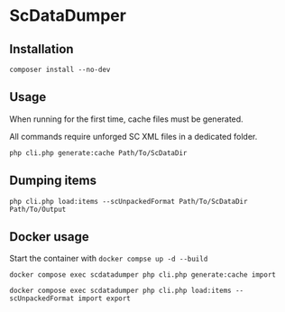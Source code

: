 # ScDataDumper

## Installation
```shell
composer install --no-dev
```

## Usage
When running for the first time, cache files must be generated.

All commands require unforged SC XML files in a dedicated folder.

```shell
php cli.php generate:cache Path/To/ScDataDir
```

## Dumping items

```shell
php cli.php load:items --scUnpackedFormat Path/To/ScDataDir Path/To/Output
```

## Docker usage

Start the container with `docker compse up -d --build`

```shell
docker compose exec scdatadumper php cli.php generate:cache import
```

```shell
docker compose exec scdatadumper php cli.php load:items --scUnpackedFormat import export
```